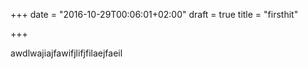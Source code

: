 +++
date = "2016-10-29T00:06:01+02:00"
draft = true
title = "firsthit"

+++


awdlwajiajfawifjlifjfilaejfaeil
